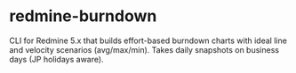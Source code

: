 # redmine-burndown
CLI for Redmine 5.x that builds effort-based burndown charts with ideal line and velocity scenarios (avg/max/min). Takes daily snapshots on business days (JP holidays aware).
